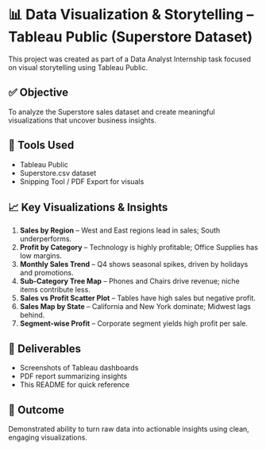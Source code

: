 # 📊 Data Visualization & Storytelling – Tableau Public (Superstore Dataset)

This project was created as part of a Data Analyst Internship task focused on visual storytelling using Tableau Public.

## ✅ Objective
To analyze the Superstore sales dataset and create meaningful visualizations that uncover business insights.

## 📂 Tools Used
- Tableau Public
- Superstore.csv dataset
- Snipping Tool / PDF Export for visuals

## 📈 Key Visualizations & Insights

1. **Sales by Region** – West and East regions lead in sales; South underperforms.
2. **Profit by Category** – Technology is highly profitable; Office Supplies has low margins.
3. **Monthly Sales Trend** – Q4 shows seasonal spikes, driven by holidays and promotions.
4. **Sub-Category Tree Map** – Phones and Chairs drive revenue; niche items contribute less.
5. **Sales vs Profit Scatter Plot** – Tables have high sales but negative profit.
6. **Sales Map by State** – California and New York dominate; Midwest lags behind.
7. **Segment-wise Profit** – Corporate segment yields high profit per sale.

## 📄 Deliverables
- Screenshots of Tableau dashboards
- PDF report summarizing insights
- This README for quick reference

## 🚀 Outcome
Demonstrated ability to turn raw data into actionable insights using clean, engaging visualizations.

